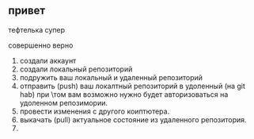 ## привет

тефтелька супер

совершенно верно

1. cоздали аккаунт 
2. создали локальный репозиторий
3. подружить ваш локальный и удаленный репозиторий 
4. отправить (push) ваш локалтный репозиторий в удоленный (на git hab) при \том вам возможно нужно будет авторизоваться на удоленном репозимории.
5. провести изменения с другого коиптютера.
6. выкачать (pull) актуальное состояние из удаленного репозитория.
7.
